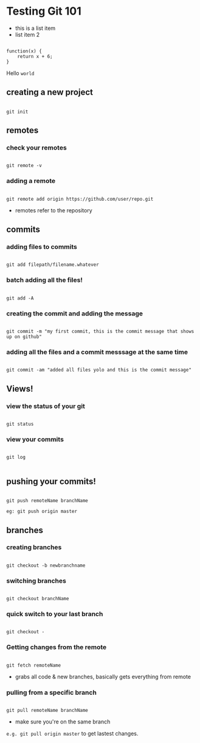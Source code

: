 # Testing Git 101

* this is a list item
* list item 2


```

function(x) {
	return x + 6;
}

```

Hello `world`




## creating a new project

```

git init

```


## remotes

### check your remotes

```

git remote -v

```

### adding a remote

```

git remote add origin https://github.com/user/repo.git

```

* remotes refer to the repository


## commits

### adding files to commits

```

git add filepath/filename.whatever

```

### batch adding all the files!

```

git add -A

```

### creating the commit and adding the message

```

git commit -m "my first commit, this is the commit message that shows up on github"

```

### adding all the files and a commit messsage at the same time

```

git commit -am "added all files yolo and this is the commit message"

```

## Views!

### view the status of your git

```

git status

```

### view your commits 

```

git log


```

## pushing your commits!

```

git push remoteName branchName

```

`eg: git push origin master`


## branches

### creating branches

```

git checkout -b newbranchname

```

### switching branches

```

git checkout branchName

```

### quick switch to your last branch

```

git checkout -

```

### Getting changes from the remote

```

git fetch remoteName

```

* grabs all code & new branches, basically gets everything from remote


### pulling from a specific branch

```

git pull remoteName branchName

```

* make sure you're on the same branch

`e.g. git pull origin master` to get lastest changes.

